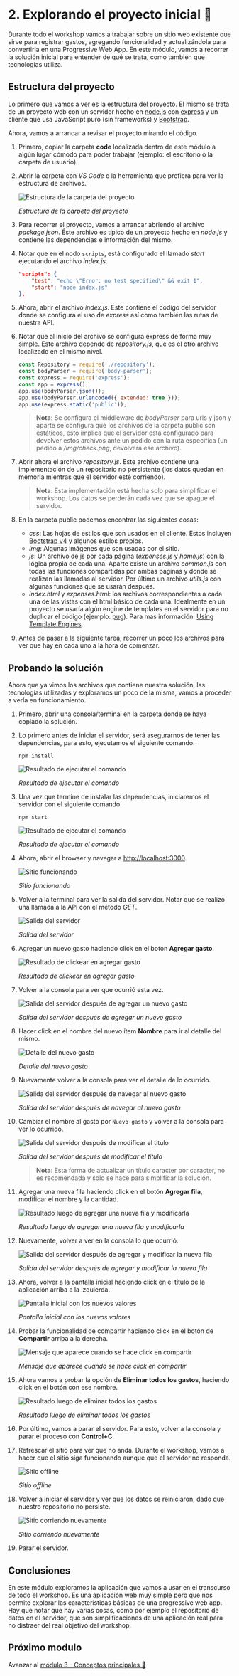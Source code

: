 # 2. Explorando el proyecto inicial 🔎

Durante todo el workshop vamos a trabajar sobre un sitio web existente que sirve para registrar gastos, agregando funcionalidad y actualizándola para convertirla en una Progressive Web App. En este módulo, vamos a recorrer la solución inicial para entender de qué se trata, como también que tecnologías utiliza.

## Estructura del proyecto

Lo primero que vamos a ver es la estructura del proyecto. El mismo se trata de un proyecto web con un servidor hecho en [node.js](https://nodejs.org/en/) con [express](https://expressjs.com) y un cliente que usa JavaScript puro (sin frameworks) y [Bootstrap](http://getbootstrap.com).

Ahora, vamos a arrancar a revisar el proyecto mirando el código.

1. Primero, copiar la carpeta **code** localizada dentro de este módulo a algún lugar cómodo para poder trabajar (ejemplo: el escritorio o la carpeta de usuario).

1. Abrir la carpeta con _VS Code_ o la herramienta que prefiera para ver la estructura de archivos.

    ![Estructura de la carpeta del proyecto](./images/folder-structure.png)

    _Estructura de la carpeta del proyecto_

1. Para recorrer el proyecto, vamos a arrancar abriendo el archivo _package.json_. Éste archivo es típico de un proyecto hecho en _node.js_ y contiene las dependencias e información del mismo.

1. Notar que en el nodo `scripts`, está configurado el llamado _start_ ejecutando el archivo _index.js_.

    ```json
    "scripts": {
        "test": "echo \"Error: no test specified\" && exit 1",
        "start": "node index.js"
    },
    ```

1. Ahora, abrir el archivo _index.js_. Éste contiene el código del servidor donde se configura el uso de _express_ así como también las rutas de nuestra API.

1. Notar que al inicio del archivo se configura express de forma muy simple. Este archivo depende de _repository.js_, que es el otro archivo localizado en el mismo nivel.

    ```js
    const Repository = require('./repository');
    const bodyParser = require('body-parser');
    const express = require('express');
    const app = express();
    app.use(bodyParser.json());
    app.use(bodyParser.urlencoded({ extended: true }));
    app.use(express.static('public'));
    ```

    > **Nota**: Se configura el middleware de _bodyParser_ para urls y json y aparte se configura que los archivos de la carpeta public son estáticos, esto implica que el servidor está configurado para devolver estos archivos ante un pedido con la ruta especifica (un pedido a _/img/check.png_, devolverá ese archivo).

1. Abrir ahora el archivo _repository.js_. Este archivo contiene una implementación de un repositorio no persistente (los datos quedan en memoria mientras que el servidor esté corriendo).

    > **Nota**: Esta implementación está hecha solo para simplificar el workshop. Los datos se perderán cada vez que se apague el servidor.


1. En la carpeta public podemos encontrar las siguientes cosas:
    
    - _css_: Las hojas de estilos que son usados en el cliente. Estos incluyen [Bootstrap v4](http://getbootstrap.com) y algunos estilos propios.
    - _img_: Algunas imágenes que son usadas por el sitio.
    - _js_: Un archivo de js por cada página (_expenses.js_ y _home.js_) con la lógica propia de cada una. Aparte existe un archivo _common.js_ con todas las funciones compartidas por ambas páginas y donde se realizan las llamadas al servidor. Por último un archivo _utils.js_ con algunas funciones que se usarán después.
    - _index.html_ y _expenses.html_: los archivos correspondientes a cada una de las vistas con el html básico de cada una. Idealmente en un proyecto se usaría algún engine de templates en el servidor para no duplicar el código (ejemplo: [pug](https://pugjs.org/)). Para mas información: [Using Template Engines](https://expressjs.com/en/guide/using-template-engines.html).

1. Antes de pasar a la siguiente tarea, recorrer un poco los archivos para ver que hay en cada uno a la hora de comenzar.

## Probando la solución

Ahora que ya vimos los archivos que contiene nuestra solución, las tecnologías utilizadas y exploramos un poco de la misma, vamos a proceder a verla en funcionamiento.

1. Primero, abrir una consola/terminal en la carpeta donde se haya copiado la solución.

1. Lo primero antes de iniciar el servidor, será asegurarnos de tener las dependencias, para esto, ejecutamos el siguiente comando.

    ```
    npm install
    ```

    ![Resultado de ejecutar el comando](./images/npm-install.png)

    _Resultado de ejecutar el comando_
    

1. Una vez que termine de instalar las dependencias, iniciaremos el servidor con el siguiente comando.

    ```
    npm start
    ```

    ![Resultado de ejecutar el comando](./images/npm-start.png)

    _Resultado de ejecutar el comando_

1. Ahora, abrir el browser y navegar a [http://localhost:3000](http://localhost:3000).

    ![Sitio funcionando](./images/browse-site.png)

    _Sitio funcionando_

1. Volver a la terminal para ver la salida del servidor. Notar que se realizó una llamada a la API con el método _GET_.

    ![Salida del servidor](./images/browse-site-log.png)

    _Salida del servidor_

1. Agregar un nuevo gasto haciendo click en el boton **Agregar gasto**.

    ![Resultado de clickear en agregar gasto](./images/add-expense.png)

    _Resultado de clickear en agregar gasto_

1. Volver a la consola para ver que ocurrió esta vez.

    ![Salida del servidor después de agregar un nuevo gasto](./images/add-expense-log.png)

    _Salida del servidor después de agregar un nuevo gasto_

1. Hacer click en el nombre del nuevo ítem **Nombre** para ir al detalle del mismo.

    ![Detalle del nuevo gasto](./images/new-expense-details.png)

    _Detalle del nuevo gasto_

1. Nuevamente volver a la consola para ver el detalle de lo ocurrido.

    ![Salida del servidor después de navegar al nuevo gasto](./images/get-expense-details-log.png)

    _Salida del servidor después de navegar al nuevo gasto_

1. Cambiar el nombre al gasto por `Nuevo gasto` y volver a la consola para ver lo ocurrido.

    ![Salida del servidor después de modificar el titulo](./images/update-name-log.png)

    _Salida del servidor después de modificar el titulo_

    > **Nota**: Esta forma de actualizar un título caracter por caracter, no es recomendada y solo se hace para simplificar la solución.

1. Agregar una nueva fila haciendo click en el botón **Agregar fila**, modificar el nombre y la cantidad.

    ![Resultado luego de agregar una nueva fila y modificarla](./images/expense-view.png)

    _Resultado luego de agregar una nueva fila y modificarla_

1. Nuevamente, volver a ver en la consola lo que ocurrió.


    ![Salida del servidor después de agregar y modificar la nueva fila](./images/add-item-log.png)

    _Salida del servidor después de agregar y modificar la nueva fila_

1. Ahora, volver a la pantalla inicial haciendo click en el título de la aplicación arriba a la izquierda.

    ![Pantalla inicial con los nuevos valores](./images/home-with-new-item.png)

    _Pantalla inicial con los nuevos valores_

1. Probar la funcionalidad de compartir haciendo click en el botón de **Compartir** arriba a la derecha.

    ![Mensaje que aparece cuando se hace click en compartir](./images/share.png)

    _Mensaje que aparece cuando se hace click en compartir_

1. Ahora vamos a probar la opción de **Eliminar todos los gastos**, haciendo click en el botón con ese nombre.

    ![Resultado luego de eliminar todos los gastos](./images/clear-all.png)

    _Resultado luego de eliminar todos los gastos_

1. Por último, vamos a parar el servidor. Para esto, volver a la consola y parar el proceso con **Control+C**.

1. Refrescar el sitio para ver que no anda. Durante el workshop, vamos a hacer que el sitio siga funcionando aunque que el servidor no responda.

    ![Sitio offline](./images/offline.png)

    _Sitio offline_

1. Volver a iniciar el servidor y ver que los datos se reiniciaron, dado que nuestro repositorio no persiste.

    ![Sitio corriendo nuevamente](./images/home-view.png)

    _Sitio corriendo nuevamente_

1. Parar el servidor.

## Conclusiones

En este módulo exploramos la aplicación que vamos a usar en el transcurso de todo el workshop. Es una aplicación web muy simple pero que nos permite explorar las características básicas de una progressive web app. Hay que notar que hay varias cosas, como por ejemplo el repositorio de datos en el servidor, que son simplificaciones de una aplicación real para no distraer del real objetivo del workshop.

## Próximo modulo
Avanzar al [módulo 3 - Conceptos principales 📜](../03-conceptos)
